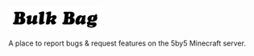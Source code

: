 ![Bulk Bag](images/BulkBag.png)

A place to report bugs &amp; request features on the 5by5 Minecraft server.

